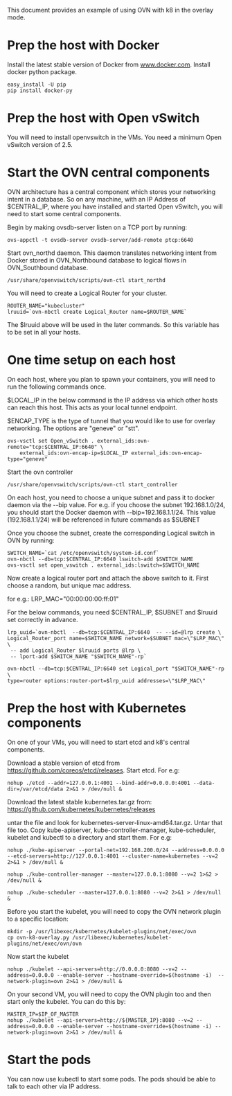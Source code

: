 This document provides an example of using OVN with k8 in the overlay mode.

Prep the host with Docker
=========================

Install the latest stable version of Docker from www.docker.com.
Install docker python package.

```
easy_install -U pip
pip install docker-py
```

Prep the host with Open vSwitch
==============================

You will need to install openvswitch in the VMs. You need a minimum
Open vSwitch version of 2.5.

Start the OVN central components
===============================

OVN architecture has a central component which stores your networking intent
in a database. So on any machine, with an IP Address of $CENTRAL_IP, where you
have installed and started Open vSwitch, you will need to start some central
components.

Begin by making ovsdb-server listen on a TCP port by running:

```
ovs-appctl -t ovsdb-server ovsdb-server/add-remote ptcp:6640
```

Start ovn_northd daemon. This daemon translates networking intent from
Docker stored in OVN_Northbound database to logical flows in
OVN_Southbound database.

```
/usr/share/openvswitch/scripts/ovn-ctl start_northd
```

You will need to create a Logical Router for your cluster.

```
ROUTER_NAME="kubecluster"
lruuid=`ovn-nbctl create Logical_Router name=$ROUTER_NAME`
```

The $lruuid above will be used in the later commands. So this variable
has to be set in all your hosts.

One time setup on each host
===========================

On each host, where you plan to spawn your containers, you will need to run
the following commands once.

$LOCAL_IP in the below command is the IP address via which other hosts can
reach this host. This acts as your local tunnel endpoint.

$ENCAP_TYPE is the type of tunnel that you would like to use for overlay
networking. The options are "geneve" or "stt".

```
ovs-vsctl set Open_vSwitch . external_ids:ovn-remote="tcp:$CENTRAL_IP:6640" \
    external_ids:ovn-encap-ip=$LOCAL_IP external_ids:ovn-encap-type="geneve"
```

Start the ovn controller

```
/usr/share/openvswitch/scripts/ovn-ctl start_controller
```

On each host, you need to choose a unique subnet and pass it to docker daemon
via the --bip value. For e.g. if you choose the subnet 192.168.1.0/24, you
should start the Docker daemon with --bip=192.168.1.1/24. This value
(192.168.1.1/24) will be referenced in future commands as $SUBNET

Once you choose the subnet, create the corresponding Logical switch in OVN
by running:

```
SWITCH_NAME=`cat /etc/openvswitch/system-id.conf`
ovn-nbctl --db=tcp:$CENTRAL_IP:6640 lswitch-add $SWITCH_NAME
ovs-vsctl set open_vswitch . external_ids:lswitch=$SWITCH_NAME
```

Now create a logical router port and attach the above switch to it.
First choose a random, but unique mac address.

for e.g.:
LRP_MAC="00:00:00:00:ff:01"

For the below commands, you need $CENTRAL_IP, $SUBNET and $lruuid set
correctly in advance.

```
lrp_uuid=`ovn-nbctl  --db=tcp:$CENTRAL_IP:6640  -- --id=@lrp create \
Logical_Router_port name=$SWITCH_NAME network=$SUBNET mac=\"$LRP_MAC\" \
 -- add Logical_Router $lruuid ports @lrp \
 -- lport-add $SWITCH_NAME "$SWITCH_NAME"-rp`

ovn-nbctl --db=tcp:$CENTRAL_IP:6640 set Logical_port "$SWITCH_NAME"-rp \
type=router options:router-port=$lrp_uuid addresses=\"$LRP_MAC\"
```

Prep the host with Kubernetes components
========================================

On one of your VMs, you will need to start etcd and k8's central
components.

Download a stable version of etcd from https://github.com/coreos/etcd/releases.
Start etcd. For e.g:

```
nohup ./etcd --addr=127.0.0.1:4001 --bind-addr=0.0.0.0:4001 --data-dir=/var/etcd/data 2>&1 > /dev/null &
```

Download the latest stable kubernetes.tar.gz from:
https://github.com/kubernetes/kubernetes/releases

untar the file and look for kubernetes-server-linux-amd64.tar.gz. Untar that
file too. Copy kube-apiserver, kube-controller-manager, kube-scheduler,
kubelet and kubectl to a directory and start them. For e.g:

```
nohup ./kube-apiserver --portal-net=192.168.200.0/24 --address=0.0.0.0 --etcd-servers=http://127.0.0.1:4001 --cluster-name=kubernetes --v=2 2>&1 > /dev/null &

nohup ./kube-controller-manager --master=127.0.0.1:8080 --v=2 1>&2 > /dev/null &

nohup ./kube-scheduler --master=127.0.0.1:8080 --v=2 2>&1 > /dev/null &
```

Before you start the kubelet, you will need to copy the OVN network plugin to
a specific location:

```
mkdir -p /usr/libexec/kubernetes/kubelet-plugins/net/exec/ovn
cp ovn-k8-overlay.py /usr/libexec/kubernetes/kubelet-plugins/net/exec/ovn/ovn
```

Now start the kubelet

```
nohup ./kubelet --api-servers=http://0.0.0.0:8080 --v=2 --address=0.0.0.0 --enable-server --hostname-override=$(hostname -i)  --network-plugin=ovn 2>&1 > /dev/null &
```

On your second VM, you will need to copy the OVN plugin too and then start
only the kubelet. You can do this by:

```
MASTER_IP=$IP_OF_MASTER
nohup ./kubelet --api-servers=http://${MASTER_IP}:8080 --v=2 --address=0.0.0.0 --enable-server --hostname-override=$(hostname -i) --network-plugin=ovn 2>&1 > /dev/null &
```

Start the pods
=============

You can now use kubectl to start some pods. The pods should be able to talk
to each other via IP address.
